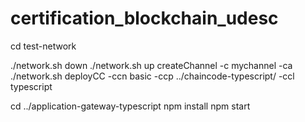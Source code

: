 # certification_blockchain_udesc

cd test-network

./network.sh down
./network.sh up createChannel -c mychannel -ca
./network.sh deployCC -ccn basic -ccp ../chaincode-typescript/ -ccl typescript

cd ../application-gateway-typescript
npm install
npm start
